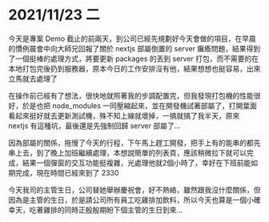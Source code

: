 # 2021/11/23 二

今天是專案 Demo 截止的前兩天，到公司已經先規劃好今天會做的項目，在早晨的慣例晨會中向大師兄回報了關於 nextjs 部屬倒置的 server 癱瘓問題，結果得到了一個挺棒的處理方式，將要更新 packages 的丟到 server 打包，而不需要的在本地打包完後扔到服務器，原本今日的工作安排沒有他，結果想想也挺容易，出來立馬就去處理了

在操作前已經有了想法，很快地就照著我的步調配置完，但我發現打包機的性能很好，於是也把 node_modules 一同壓縮起來，並在開發機試著部屬了，打開葉面看起來挺好就去更新測試機，殊不知上線就壞掉，一搞就搞了我半天，原來 nextjs 有這種坑，最後還是先強制回歸 server 部屬了...

因為部屬的關係，拖慢了今天的行程，下午馬上趕工開發，把手上有的能串的都先串上去，到了晚上加班繼續處理，本想說簡單的列表頁，應該稍微拉下就可以完成，結果一個彈窗的交互功能挺複雜，光處理他就2個小時了，幸好在下班前能如期完成，現在時間已經來到了 2330

今天我司的主管生日，公司替她舉辦慶祝會，好不熱絡，雖然跟我沒什麼關係，但因為是主管的生日，於是請公司所有員工吃雞排加飲料，所以今天也算是一個小確幸天，吃著雞排的同時正殷殷期盼下個主管的生日到來...